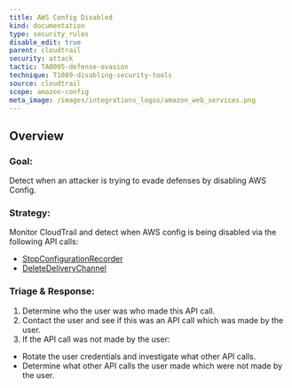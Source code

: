 ```yaml
---
title: AWS Config Disabled
kind: documentation
type: security_rules
disable_edit: true
parent: cloudtrail
security: attack
tactic: TA0005-defense-evasion
technique: T1089-disabling-security-tools
source: cloudtrail
scope: amazon-config
meta_image: /images/integrations_logos/amazon_web_services.png
---
```


## Overview

### **Goal:**
Detect when an attacker is trying to evade defenses by disabling AWS Config.

### **Strategy:**
Monitor CloudTrail and detect when AWS config is being disabled via the following API calls:

* [StopConfigurationRecorder][1] 
* [DeleteDeliveryChannel][2] 

### **Triage & Response:**
1. Determine who the user was who made this API call.
2. Contact the user and see if this was an API call which was made by the user.
3. If the API call was not made by the user:
 * Rotate the user credentials and investigate what other API calls.
 * Determine what other API calls the user made which were not made by the user.

[1]: https://docs.aws.amazon.com/config/latest/APIReference/API_StopConfigurationRecorder.html
[2]: https://docs.aws.amazon.com/config/latest/APIReference/API_DeleteDeliveryChannel.html
